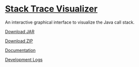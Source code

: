 # [Stack Trace Visualizer](https://kentonishi.github.io/Stack-Trace-Visualizer/)
An interactive graphical interface to visualize the Java call stack.

[Download JAR](https://github.com/kentonishi/Stack-Trace-Visualizer/releases/latest/download/StackTraceVisualizer.jar)

[Download ZIP](https://github.com/kentonishi/Stack-Trace-Visualizer/releases/latest/download/StackTraceVisualizer.zip)

[Documentation](https://kentonishi.github.io/Stack-Trace-Visualizer/docs)

[Development Logs](https://kentonishi.github.io/Stack-Trace-Visualizer/logs)